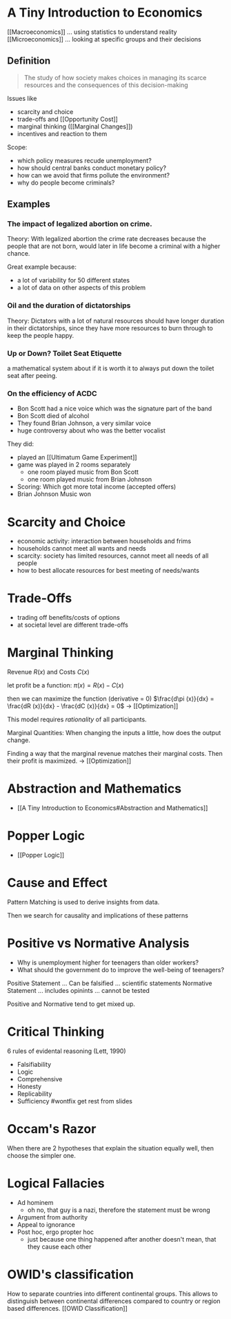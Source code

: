 # A Tiny Introduction to Economics
[[Macroeconomics]] ... using statistics to understand reality
[[Microeconomics]] ... looking at specific groups and their decisions
## Definition
>The study of how society makes choices in managing its scarce resources and the consequences of this decision-making

Issues like
- scarcity and choice
- trade-offs and [[Opportunity Cost]]
- marginal thinking ([[Marginal Changes]])
- incentives and reaction to them

Scope:
- which policy measures recude unemployment?
- how should central banks conduct monetary policy?
- how can we avoid that firms pollute the environment?
- why do people become criminals?
## Examples
### The impact of legalized abortion on crime.
Theory: With legalized abortion the crime rate decreases because the people that are not born, would later in life become a criminal with a higher chance. 

Great example because:
- a lot of variability for 50 different states
- a lot of data on other aspects of this problem 
### Oil and the duration of dictatorships
Theory: Dictators with a lot of natural resources should have longer duration in their dictatorships, since they have more resources to burn through to keep the people happy.
### Up or Down? Toilet Seat Etiquette
a mathematical system about if it is worth it to always put down the toilet seat after peeing.
### On the efficiency of ACDC
- Bon Scott had a nice voice which was the signature part of the band
- Bon Scott died of alcohol
- They found Brian Johnson, a very similar voice
- huge controversy about who was the better vocalist

They did:
- played an [[Ultimatum Game Experiment]]
- game was played in 2 rooms separately
	- one room played music from Bon Scott
	- one room played music from Brian Johnson
- Scoring: Which got more total income (accepted offers) 
- Brian Johnson Music won
# Scarcity and Choice
- economic activity: interaction between households and frims
- households cannot meet all wants and needs
- scarcity: society has limited resources, cannot meet all needs of all people
- how to best allocate resources for best meeting of needs/wants
# Trade-Offs
- trading off benefits/costs of options
- at societal level are different trade-offs
# Marginal Thinking
Revenue $R(x)$ and Costs $C(x)$

let profit be a function:
$\pi (x) = R(x) - C(x)$

then we can maximize the function (derivative = 0)
$\frac{d\pi (x)}{dx} = \frac{dR (x)}{dx} - \frac{dC (x)}{dx} = 0$
-> [[Optimization]]

This model requires *rationality* of all participants.

Marginal Quantities: When changing the inputs a little, how does the output change.

Finding a way that the marginal revenue matches their marginal costs. Then their profit is maximized. -> [[Optimization]]
# Abstraction and Mathematics
- [[A Tiny Introduction to Economics#Abstraction and Mathematics]]
# Popper Logic
- [[Popper Logic]]
# Cause and Effect
Pattern Matching is used to derive insights from data.

Then we search for causality and implications of these patterns 
# Positive vs Normative Analysis
- Why is unemployment higher for teenagers than older workers?
- What should the government do to improve the well-being of teenagers?

Positive Statement ... Can be falsified ... scientific statements
Normative Statement ... includes opinints ... cannot be tested

Positive and Normative tend to get mixed up.
# Critical Thinking
6 rules of evidental reasoning (Lett, 1990)
- Falsifiability
- Logic
- Comprehensive
- Honesty
- Replicability
- Sufficiency
#wontfix get rest from slides
# Occam's Razor
When there are 2 hypotheses that explain the situation equally well, then choose the simpler one.
# Logical Fallacies
- Ad hominem
	- oh no, that guy is a nazi, therefore the statement must be wrong
- Argument from authority
- Appeal to ignorance
- Post hoc, ergo propter hoc
	- just because one thing happened after another doesn't mean, that they cause each other
# OWID's classification
How to separate countries into different continental groups. This allows to distinguish between continental differences compared to country or region based differences.
[[OWID Classification]]
